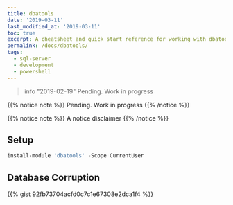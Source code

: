 ```yaml
---
title: dbatools
date: '2019-03-11'
last_modified_at: '2019-03-11'
toc: true
excerpt: A cheatsheet and quick start reference for working with dbatools
permalink: /docs/dbatools/
tags:
  - sql-server
  - development
  - powershell
---
```


> info "2019-02-19"
> Pending. Work in progress

{{% notice note %}}
Pending. Work in progress
{{% /notice %}}

{{% notice note %}}
A notice disclaimer
{{% /notice %}}

## Setup

```powershell
install-module 'dbatools' -Scope CurrentUser
```

## Database Corruption
{{% gist 92fb73704acfd0c7c1e67308e2dca1f4 %}}

